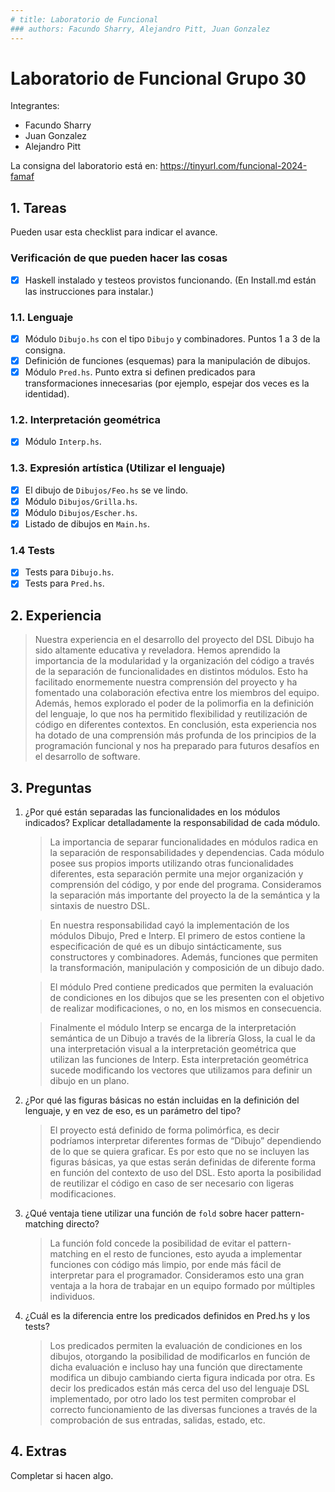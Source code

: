 ```yaml
---
# title: Laboratorio de Funcional
### authors: Facundo Sharry, Alejandro Pitt, Juan Gonzalez
---
```

# Laboratorio de Funcional Grupo 30

Integrantes:

- Facundo Sharry
- Juan Gonzalez
- Alejandro Pitt

La consigna del laboratorio está en:
<https://tinyurl.com/funcional-2024-famaf>

## 1. Tareas

Pueden usar esta checklist para indicar el avance.

### Verificación de que pueden hacer las cosas

- [X] Haskell instalado y testeos provistos funcionando. (En Install.md están las instrucciones para instalar.)

### 1.1. Lenguaje

- [X] Módulo `Dibujo.hs` con el tipo `Dibujo` y combinadores. Puntos 1 a 3 de la consigna.
- [X] Definición de funciones (esquemas) para la manipulación de dibujos.
- [X] Módulo `Pred.hs`. Punto extra si definen predicados para transformaciones innecesarias (por ejemplo, espejar dos veces es la identidad).

### 1.2. Interpretación geométrica

- [X] Módulo `Interp.hs`.

### 1.3. Expresión artística (Utilizar el lenguaje)

- [X] El dibujo de `Dibujos/Feo.hs` se ve lindo.
- [X] Módulo `Dibujos/Grilla.hs`.
- [X] Módulo `Dibujos/Escher.hs`.
- [X] Listado de dibujos en `Main.hs`.

### 1.4 Tests

- [X] Tests para `Dibujo.hs`.
- [X] Tests para `Pred.hs`.

## 2. Experiencia

> Nuestra experiencia en el desarrollo del proyecto del DSL Dibujo ha sido altamente educativa y reveladora. Hemos aprendido la importancia de la modularidad y la organización del código a través de la separación de funcionalidades en distintos módulos. Esto ha facilitado enormemente nuestra comprensión del proyecto y ha fomentado una colaboración efectiva entre los miembros del equipo. Además, hemos explorado el poder de la polimorfia en la definición del lenguaje, lo que nos ha permitido flexibilidad y reutilización de código en diferentes contextos. En conclusión, esta experiencia nos ha dotado de una comprensión más profunda de los principios de la programación funcional y nos ha preparado para futuros desafíos en el desarrollo de software.

## 3. Preguntas

1. ¿Por qué están separadas las funcionalidades en los módulos indicados? Explicar detalladamente la responsabilidad de cada módulo.

    > La importancia de separar funcionalidades en módulos radica en la separación de responsabilidades y dependencias. Cada módulo posee sus propios imports utilizando otras funcionalidades diferentes, esta separación permite una mejor organización y comprensión del código, y por ende del programa. Consideramos la separación más importante del proyecto la de la semántica y la sintaxis de nuestro DSL.
    
    > En nuestra responsabilidad cayó la implementación de los módulos Dibujo, Pred e Interp. El primero de estos contiene la especificación de qué es un dibujo sintácticamente, sus constructores y combinadores. Además, funciones que permiten la transformación, manipulación y composición de un dibujo dado.
    
    > El módulo Pred contiene predicados que permiten la evaluación de condiciones en los dibujos que se les presenten con el objetivo de realizar modificaciones, o no, en los mismos en consecuencia.
    
    > Finalmente el módulo Interp se encarga de la interpretación semántica de un Dibujo a través de la librería Gloss, la cual le da una interpretación visual a la interpretación geométrica que utilizan las funciones de Interp. Esta interpretación geométrica sucede modificando los vectores que utilizamos para definir un dibujo en un plano. 

2. ¿Por qué las figuras básicas no están incluidas en la definición del lenguaje, y en vez de eso, es un parámetro del tipo?

    > El proyecto está definido de forma polimórfica, es decir podríamos interpretar diferentes formas de “Dibujo” dependiendo de lo que se quiera graficar. Es por esto que no se incluyen las figuras básicas, ya que estas serán definidas de diferente forma en función del contexto de uso del DSL. Esto aporta la posibilidad de reutilizar el código en caso de ser necesario con ligeras modificaciones. 

3. ¿Qué ventaja tiene utilizar una función de `fold` sobre hacer pattern-matching directo?

    > La función fold concede la posibilidad de evitar el pattern-matching en el resto de funciones, esto ayuda a implementar funciones con código más limpio, por ende más fácil de interpretar para el programador. Consideramos esto una gran ventaja a la hora de trabajar en un equipo formado por múltiples individuos.

4. ¿Cuál es la diferencia entre los predicados definidos en Pred.hs y los tests?

    > Los predicados permiten la evaluación de condiciones en los dibujos, otorgando la posibilidad de modificarlos en función de dicha evaluación e incluso hay una función que directamente modifica un dibujo cambiando cierta figura indicada por otra. Es decir los predicados están más cerca del uso del lenguaje DSL implementado, por otro lado los test permiten comprobar el correcto funcionamiento de las diversas funciones a través de la comprobación de sus entradas, salidas, estado, etc.

## 4. Extras

Completar si hacen algo.
